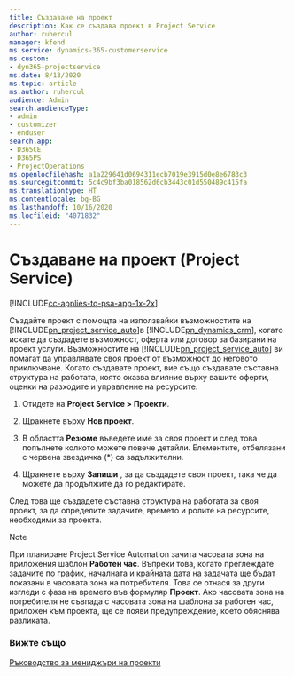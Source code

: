 ```yaml
---
title: Създаване на проект
description: Как се създава проект в Project Service
author: ruhercul
manager: kfend
ms.service: dynamics-365-customerservice
ms.custom:
- dyn365-projectservice
ms.date: 8/13/2020
ms.topic: article
ms.author: ruhercul
audience: Admin
search.audienceType:
- admin
- customizer
- enduser
search.app:
- D365CE
- D365PS
- ProjectOperations
ms.openlocfilehash: a1a229641d0694311ecb7019e3915d0e8e6783c3
ms.sourcegitcommit: 5c4c9bf3ba018562d6cb3443c01d550489c415fa
ms.translationtype: HT
ms.contentlocale: bg-BG
ms.lasthandoff: 10/16/2020
ms.locfileid: "4071832"
---
```

# <a name="create-a-project-project-service"></a>Създаване на проект (Project Service)

[!INCLUDE[cc-applies-to-psa-app-1x-2x](../includes/cc-applies-to-psa-app-1x-2x.md)]

Създайте проект с помощта на използвайки възможностите на [!INCLUDE[pn_project_service_auto](../includes/pn-project-service-auto.md)]в [!INCLUDE[pn_dynamics_crm](../includes/pn-dynamics-crm.md)], когато искате да създадете възможност, оферта или договор за базирани на проект услуги. Възможностите на [!INCLUDE[pn_project_service_auto](../includes/pn-project-service-auto.md)] ви помагат да управлявате своя проект от възможност до неговото приключване. Когато създавате проект, вие също създавате съставна структура на работата, която оказва влияние върху вашите оферти, оценки на разходите и управление на ресурсите.  
  
1.  Отидете на **Project Service > Проекти**.  
  
2.  Щракнете върху **Нов проект**.  
  
3.  В областта **Резюме** въведете име за своя проект и след това попълнете колкото можете повече детайли. Елементите, отбелязани с червена звездичка (*) са задължителни.  
  
4.  Щракнете върху **Запиши** , за да създадете своя проект, така че да можете да продължите да го редактирате.  
  
След това ще създадете съставна структура на работата за своя проект, за да определите задачите, времето и ролите на ресурсите, необходими за проекта.  

> [!NOTE]
> При планиране Project Service Automation зачита часовата зона на приложения шаблон **Работен час**. Въпреки това, когато преглеждате задачите по график, началната и крайната дата на задачата ще бъдат показани в часовата зона на потребителя. Това се отнася за други изгледи с фаза на времето във формуляр **Проект**. Ако часовата зона на потребителя не съвпада с часовата зона на шаблона за работен час, приложен към проекта, ще се появи предупреждение, което обяснява разликата. 
  
### <a name="see-also"></a>Вижте също  
 [Ръководство за мениджъри на проекти](../psa/project-manager-guide.md)
